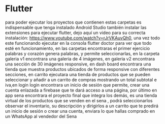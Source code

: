 # Flutter
para poder ejecutar los proyectos que contienen estas carpetas es indispensable que tenga instalado Android Studio
también instalar las extensiones para ejecutar flutter, dejo aquí un video para su correcta instalación:
https://www.youtube.com/watch?v=rJrVKAuvQh0, una vez todo este funcionando ejecutar en la consola flutter doctor 
para ver que todo esté en funcionamiento, en las carpetas encontraras el primer ejercicio palabras y corazón  genera palabras,
y permite seleccionarlas, en la carpeta galeria v1 encontrara una galeria de 4 imágenes, en galeria v2 encontrara una sección de 30 imágenes 
responsive, en dash board encontrara una tienda que muestra productos ubicados de forma responsive con diferentes 
secciones, en carrito ejecutara una tienda de productos que se pueden seleccionar y añadir a un carrito de compras mostrando un total
subtotal e iva,en login login encontrara un inicio de sesión que permite, crear una cuenta enlazada a firebase 
que te dará acceso a una página, por último en app sena encontrara el proyecto final que integra los demás, es una tienda virtual de los 
productos que se venden en el sena , podrá seleccionarlos observar el inventario, su descripción y dirigirlos a un carrito
que te predirá un inicio de sesión o crear una cuenta, enviara lo que hallas comprado en un WhatsApp al vendedor del Sena
